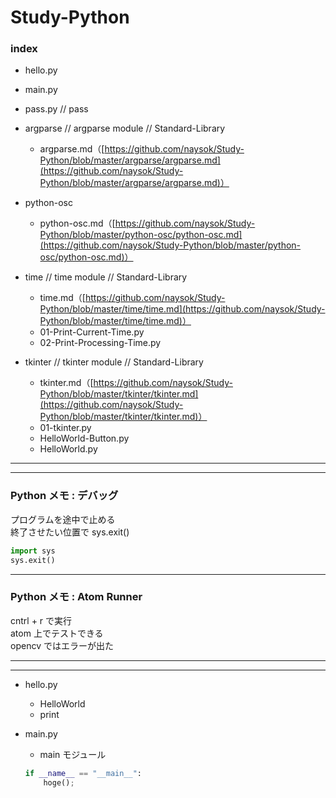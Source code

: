 # Study-Python  



### index  

- hello.py  

- main.py  

- pass.py // pass  

- argparse // argparse module // Standard-Library  
  - argparse.md（[https://github.com/naysok/Study-Python/blob/master/argparse/argparse.md](https://github.com/naysok/Study-Python/blob/master/argparse/argparse.md)）  

- python-osc  
  - python-osc.md（[https://github.com/naysok/Study-Python/blob/master/python-osc/python-osc.md](https://github.com/naysok/Study-Python/blob/master/python-osc/python-osc.md)）  

- time // time module // Standard-Library  
  - time.md（[https://github.com/naysok/Study-Python/blob/master/time/time.md](https://github.com/naysok/Study-Python/blob/master/time/time.md)）  
  - 01-Print-Current-Time.py  
  - 02-Print-Processing-Time.py  

- tkinter // tkinter module // Standard-Library  
  - tkinter.md（[https://github.com/naysok/Study-Python/blob/master/tkinter/tkinter.md](https://github.com/naysok/Study-Python/blob/master/tkinter/tkinter.md)）  
  - 01-tkinter.py  
  - HelloWorld-Button.py  
  - HelloWorld.py  




---  

---  


### Python メモ : デバッグ  

プログラムを途中で止める  
終了させたい位置で sys.exit()  

```py
import sys
sys.exit()
```

---  

### Python メモ : Atom Runner  

cntrl + r で実行  
atom 上でテストできる  
opencv ではエラーが出た  


---  

---  

- hello.py  
  - HelloWorld  
  - print  

- main.py  
  - main モジュール  
  ```python
  if __name__ == "__main__":
      hoge();
  ```  